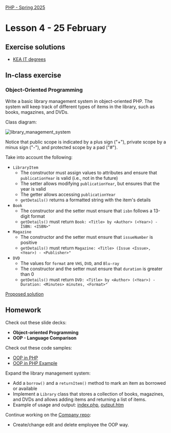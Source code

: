 [PHP - Spring 2025](https://github.com/arturomorarioja-kea/WD_PHP_F25/blob/main/README.md)

# Lesson 4 - 25 February

## Exercise solutions
- [KEA IT degrees](https://github.com/arturomorarioja/kea-it-degrees)

## In-class exercise

### Object-Oriented Programming
Write a basic library management system in object-oriented PHP. The system will keep track of different types of items in the library, such as books, magazines, and DVDs.

Class diagram:

![library_management_system](https://github.com/user-attachments/assets/35927aeb-8963-4571-b81d-35ebe22300a5)

Notice that public scope is indicated by a plus sign ("+"), private scope by a minus sign ("-"), and protected scope by a pad ("#").

Take into account the following:
- `LibraryItem`
  - The constructor must assign values to attributes and ensure that `publicationYear` is valid (i.e., not in the future)
  - The setter allows modifying `publicationYear`, but ensures that the year is valid
  - The getter allows accessing `publicationYear`
  - `getDetails()` returns a formatted string with the item's details
- `Book`
  - The constructor and the setter must ensure that `isbn` follows a 13-digit format
  - `getDetails()` must return `Book: <Title> by <Author> (<Year>) - ISBN: <ISBN>"`
- `Magazine`
  - The constructor and the setter must ensure that `issueNumber` is positive
  - `getDetails()` must return `Magazine: <Title> (Issue <Issue>, <Year>) - <Publisher>"`
- `DVD`
  - The values for `format` are `VHS`, `DVD`, and `Blu-ray`
  - The constructor and the setter must ensure that `duration` is greater than 0
  - `getDetails()` must return `DVD: <Title> by <Author> (<Year>) - Duration: <Minutes> minutes, <Format>"`

[Proposed solution](https://github.com/arturomorarioja/php_oop_library)

## Homework
Check out these slide decks:
- **Object-oriented Programming**
- **OOP - Language Comparison**

Check out these code samples:
- [OOP in PHP](https://github.com/arturomorarioja/php_oop)
- [OOP in PHP Example](https://github.com/arturomorarioja/php_oop_example)

Expand the library management system:
- Add a `borrow()` and a `returnItem()` method to mark an item as borrowed or available
- Implement a `Library` class that stores a collection of books, magazines, and DVDs and allows adding items and returning a list of items.
- Example of usage and output: [index.php](https://github.com/arturomorarioja-kea/WD_PHP_F25/blob/main/Lesson04/index.php), [output.htm](https://github.com/arturomorarioja-kea/WD_PHP_F25/blob/main/Lesson04/output.htm)

Continue working on the [Company repo](https://github.com/arturomorarioja/php_pdo):
- Create/change edit and delete employee the OOP way.
